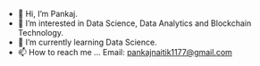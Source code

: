 - 👋 Hi, I’m Pankaj.
- 👀 I’m interested in Data Science, Data Analytics and Blockchain Technology. 
- 🌱 I’m currently learning Data Science. 
- 📫 How to reach me ... Email: pankajnaitik1177@gmail.com

<!---
pankajkr17/pankajkr17 is a ✨ special ✨ repository because its `README.md` (this file) appears on your GitHub profile.
You can click the Preview link to take a look at your changes.
--->
